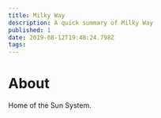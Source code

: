 ```yaml
---
title: Milky Way
description: A quick summary of Milky Way
published: 1
date: 2019-08-12T19:48:24.798Z
tags: 
---
```


# About
Home of the Sun System.